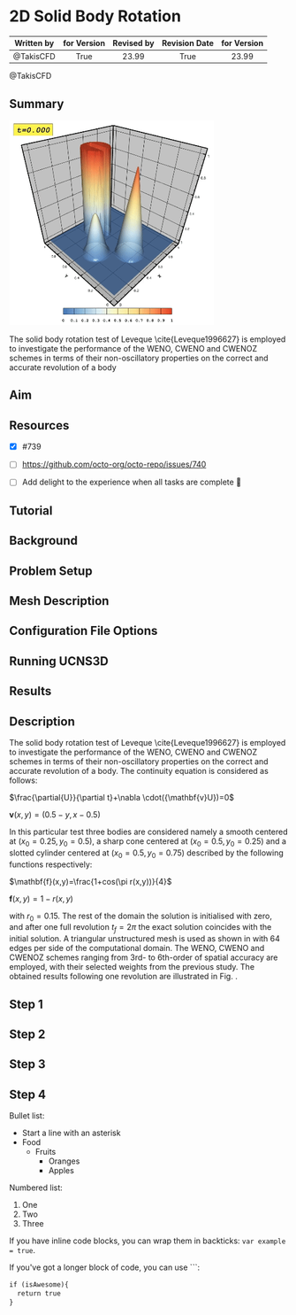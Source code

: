 
# 2D Solid Body Rotation 

  
| Written by       | for Version | Revised by | Revision Date |for Version |
| :---------------: | :------: | :---: | :------: | :------: |
| @TakisCFD        |   True   | 23.99 | True   | 23.99 |

@TakisCFD

## Summary

![Alt text](SBR2.gif)


The solid body rotation test of Leveque \cite{Leveque1996627} is employed to investigate the performance of the WENO, CWENO and CWENOZ schemes in terms of their non-oscillatory properties on the correct and accurate revolution of a body

## Aim

## Resources
- [x] #739
- [ ] https://github.com/octo-org/octo-repo/issues/740
- [ ] Add delight to the experience when all tasks are complete :tada:


## Tutorial

## Background

## Problem Setup

## Mesh Description


## Configuration File Options


## Running UCNS3D

## Results

## Description
The solid body rotation test of Leveque \cite{Leveque1996627} is employed to investigate the performance of the WENO, CWENO and CWENOZ schemes in terms of their non-oscillatory properties on the correct and accurate revolution of a body. The continuity equation is considered as follows:


$\frac{\partial{U}}{\partial t}+\nabla \cdot({\mathbf{v}U})=0$

$\mathbf{v}(x,y)=(0.5-y,x-0.5)$


In this particular test three bodies are considered namely a smooth centered at $(x_0=0.25,y_0=0.5)$, a sharp cone centered at $(x_0=0.5,y_0=0.25)$ and a slotted cylinder centered at $(x_0=0.5,y_0=0.75)$ described by the following functions respectively:


$\mathbf{f}(x,y)=\frac{1+cos(\pi r(x,y))}{4}$


$\mathbf{f}(x,y)=1- r(x,y)$


with $r_0=0.15$. The rest of the domain the solution is initialised with zero, and after one full revolution $t_{f}=2\pi$ the exact solution coincides with the initial solution. A triangular unstructured mesh is used as shown in  with $64$ edges per side of the computational domain. The WENO, CWENO and CWENOZ schemes ranging from 3rd- to 6th-order of spatial accuracy are employed, with their selected weights from the previous study. The obtained results following one revolution are illustrated in Fig. .

## Step 1


## Step 2


## Step 3


## Step 4

Bullet list:
* Start a line with an asterisk
* Food
  * Fruits
    * Oranges
    * Apples

Numbered list:
1. One
2. Two
3. Three

If you have inline code blocks, you can wrap them in backticks: `var example = true`.

If you've got a longer block of code, you can use ```:

```
if (isAwesome){
  return true
}
```



